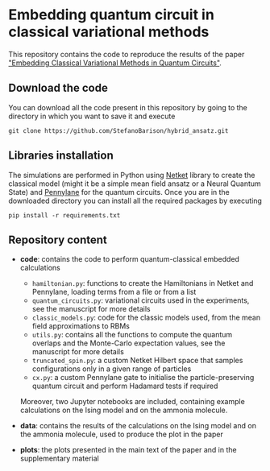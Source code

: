 # Embedding quantum circuit in classical variational methods

This repository contains the code to reproduce the results of the paper ["Embedding Classical Variational Methods in Quantum Circuits"](https://arxiv.org/abs/2309.08666).

## Download the code

You can download all the code present in this repository by going to the directory in which you want to save it and execute

```
git clone https://github.com/StefanoBarison/hybrid_ansatz.git
```

## Libraries installation

The simulations are performed in Python using [Netket](https://www.netket.org/) library to create the classical model (might it be a simple mean field ansatz or a Neural Quantum State) and [Pennylane](https://pennylane.ai/) for the quantum circuits.
Once you are in the downloaded directory you can install all the required packages by executing

```
pip install -r requirements.txt
```

## Repository content

- **code**: contains the code to perform quantum-classical embedded calculations
   
    - `hamiltonian.py`: functions to create the Hamiltonians in Netket and Pennylane, loading terms from a file or from a list
    - `quantum_circuits.py`: variational circuits used in the experiments, see the manuscript for more details
    - `classic_models.py`: code for the classic models used, from the mean field approximations to RBMs
    - `utils.py`: contains all the functions to compute the quantum overlaps and the Monte-Carlo expectation values, see the manuscript for more details
    - `truncated_spin.py`: a custom Netket Hilbert space that samples configurations only in a given range of particles
    - `cx.py`: a custom Pennylane gate to initialise the particle-preserving quantum circuit and perform Hadamard tests if required

   Moreover, two Jupyter notebooks are included, containing example calculations on the Ising model and on the ammonia molecule.

- **data**: contains the results of the calculations on the Ising model and on the ammonia molecule, used to produce the plot in the paper
- **plots**: the plots presented in the main text of the paper and in the supplementary material